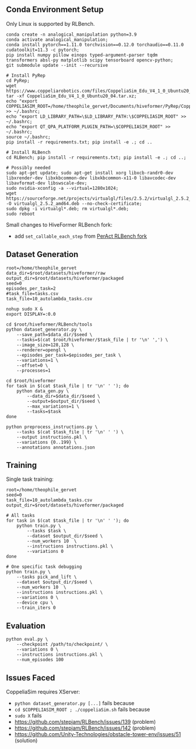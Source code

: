 ## Conda Environment Setup

Only Linux is supported by RLBench.
```
conda create -n analogical_manipulation python=3.9
conda activate analogical_manipulation;
conda install pytorch==1.11.0 torchvision==0.12.0 torchaudio==0.11.0 cudatoolkit=11.3 -c pytorch;
pip install numpy pillow einops typed-argument-parser tqdm transformers absl-py matplotlib scipy tensorboard opencv-python;
git submodule update --init --recursive

# Install PyRep
cd PyRep; 
wget https://www.coppeliarobotics.com/files/CoppeliaSim_Edu_V4_1_0_Ubuntu20_04.tar.xz; 
tar -xf CoppeliaSim_Edu_V4_1_0_Ubuntu20_04.tar.xz;
echo "export COPPELIASIM_ROOT=/home/theophile_gervet/Documents/hiveformer/PyRep/CoppeliaSim_Edu_V4_1_0_Ubuntu20_04" >> ~/.bashrc; 
echo "export LD_LIBRARY_PATH=\$LD_LIBRARY_PATH:\$COPPELIASIM_ROOT" >> ~/.bashrc;
echo "export QT_QPA_PLATFORM_PLUGIN_PATH=\$COPPELIASIM_ROOT" >> ~/.bashrc;
source ~/.bashrc;
pip install -r requirements.txt; pip install -e .; cd ..

# Install RLBench
cd RLBench; pip install -r requirements.txt; pip install -e .; cd ..;

# Possibly needed
sudo apt-get update; sudo apt-get install xorg libxcb-randr0-dev libxrender-dev libxkbcommon-dev libxkbcommon-x11-0 libavcodec-dev libavformat-dev libswscale-dev;
sudo nvidia-xconfig -a --virtual=1280x1024;
wget https://sourceforge.net/projects/virtualgl/files/2.5.2/virtualgl_2.5.2_amd64.deb/download -O virtualgl_2.5.2_amd64.deb --no-check-certificate;
sudo dpkg -i virtualgl*.deb; rm virtualgl*.deb;
sudo reboot
```

Small changes to HiveFormer RLBench fork:
* add `set_callable_each_step` from [PerAct RLBench fork](https://github.com/MohitShridhar/RLBench/blob/peract/rlbench/action_modes/arm_action_modes.py)

## Dataset Generation

```
root=/home/theophile_gervet
data_dir=$root/datasets/hiveformer/raw
output_dir=$root/datasets/hiveformer/packaged
seed=0
episodes_per_task=2
#task_file=tasks.csv
task_file=10_autolambda_tasks.csv

nohup sudo X &
export DISPLAY=:0.0

cd $root/hiveformer/RLBench/tools
python dataset_generator.py \
    --save_path=$data_dir/$seed \
    --tasks=$(cat $root/hiveformer/$task_file | tr '\n' ',') \
    --image_size=128,128 \
    --renderer=opengl \
    --episodes_per_task=$episodes_per_task \
    --variations=1 \
    --offset=0 \
    --processes=1

cd $root/hiveformer
for task in $(cat $task_file | tr '\n' ' '); do
    python data_gen.py \
        --data_dir=$data_dir/$seed \
        --output=$output_dir/$seed \
        --max_variations=1 \
        --tasks=$task
done

python preprocess_instructions.py \
    --tasks $(cat $task_file | tr '\n' ' ') \
    --output instructions.pkl \
    --variations {0..199} \
    --annotations annotations.json
```

## Training

Single task training:
```
root=/home/theophile_gervet
seed=0
task_file=10_autolambda_tasks.csv
output_dir=$root/datasets/hiveformer/packaged

# All tasks
for task in $(cat $task_file | tr '\n' ' '); do
    python train.py \
        --tasks $task \
        --dataset $output_dir/$seed \
        --num_workers 10  \
        --instructions instructions.pkl \
        --variations 0
done

# One specific task debugging
python train.py \
    --tasks pick_and_lift \
    --dataset $output_dir/$seed \
    --num_workers 10  \
    --instructions instructions.pkl \
    --variations 0 \
    --device cpu \
    --train_iters 0
```

## Evaluation

```
python eval.py \
    --checkpoint /path/to/checkpoint/ \
    --variations 0 \
    --instructions instructions.pkl \
    --num_episodes 100
```

## Issues Faced

CoppeliaSim requires XServer:
* `python dataset_generator.py [...]` fails because
* `cd $COPPELIASIM_ROOT ; ./coppeliaSim.sh` fails because
* `sudo X` fails
* https://github.com/stepjam/RLBench/issues/139 (problem)
* https://github.com/stepjam/RLBench/issues/142 (problem)
* https://github.com/Unity-Technologies/obstacle-tower-env/issues/51 (solution)
